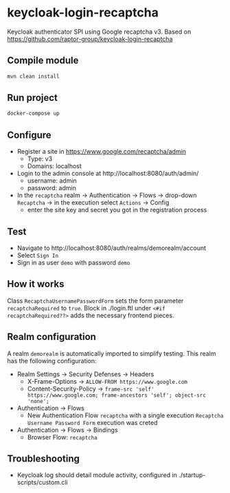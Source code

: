 # keycloak-login-recaptcha

Keycloak authenticator SPI using Google recaptcha v3.
Based on https://github.com/raptor-group/keycloak-login-recaptcha

## Compile module
```sh
mvn clean install
```

## Run project
```sh
docker-compose up
```

## Configure
- Register a site in https://www.google.com/recaptcha/admin
  - Type: v3
  - Domains: localhost
- Login to the admin console at http://localhost:8080/auth/admin/
  - username: admin
  - password: admin
- In the `recaptcha` realm -> Authentication -> Flows -> drop-down `Recaptcha` -> in the execution select `Actions` -> Config
  - enter the site key and secret you got in the registration process

## Test
- Navigate to http://localhost:8080/auth/realms/demorealm/account
- Select `Sign In`
- Sign in as user `demo` with password `demo`

## How it works
Class  `RecaptchaUsernamePasswordForm` sets the form parameter `recaptchaRequired` to `true`.
Block in ./login.ftl under `<#if recaptchaRequired??>` adds the necessary frontend pieces.

## Realm configuration
A realm `demorealm` is automatically imported to simplify testing. This realm has the following configuration:
- Realm Settings -> Security Defenses -> Headers
  - X-Frame-Options -> `ALLOW-FROM https://www.google.com`
  - Content-Security-Policy -> `frame-src 'self' https://www.google.com; frame-ancestors 'self'; object-src 'none';`
- Authentication -> Flows
  - New Authentication Flow `recaptcha` with a single execution `Recaptcha Username Password Form`
   execution was creted
- Authentication -> Flows -> Bindings
  - Browser Flow: `recaptcha`

## Troubleshooting
- Keycloak log should detail module activity, configured in ./startup-scripts/custom.cli
